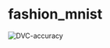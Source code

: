 # fashion_mnist

![DVC-accuracy](https://img.shields.io/badge/dynamic/json?logo=data-version-control&colorA=black&colorB=F46737&label=Model%20Accuracy&url=https://github.com/DavidGOrtega/fashion_mnist/raw/main/metrics.json&query=accuracy)